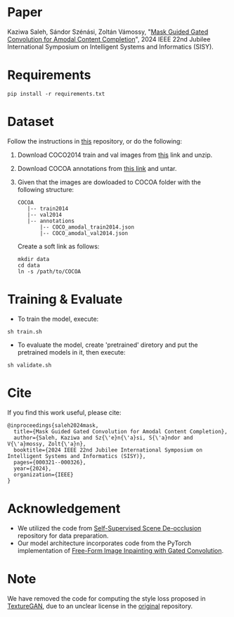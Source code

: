 # Paper
Kaziwa Saleh, Sándor Szénási, Zoltán Vámossy, "[Mask Guided Gated Convolution for Amodal Content Completion](https://ieeexplore.ieee.org/abstract/document/10737586)", 2024 IEEE 22nd Jubilee International Symposium on Intelligent Systems and Informatics (SISY).

# Requirements
```
pip install -r requirements.txt
```

# Dataset
Follow the instructions in [this](https://github.com/XiaohangZhan/deocclusion/tree/master?tab=readme-ov-file) repository, or do the following:
1. Download COCO2014 train and val images from [this](http://cocodataset.org/#download) link and unzip.
2. Download COCOA annotations from [this link](https://drive.google.com/open?id=0B8e3LNo7STslZURoTzhhMFpCelE) and untar.
3. Given that the images are dowloaded to COCOA folder with the following structure:
   
   ```
   COCOA
      |-- train2014
      |-- val2014
      |-- annotations
          |-- COCO_amodal_train2014.json
          |-- COCO_amodal_val2014.json
   ```

   Create a soft link as follows:

   ```
   mkdir data
   cd data
   ln -s /path/to/COCOA
   ```

# Training & Evaluate
- To train the model, execute:
```
sh train.sh
```

- To evaluate the model, create 'pretrained' diretory and put the pretrained models in it, then execute:
```
sh validate.sh
```

# Cite
If you find this work useful, please cite:
```
@inproceedings{saleh2024mask,
  title={Mask Guided Gated Convolution for Amodal Content Completion},
  author={Saleh, Kaziwa and Sz{\'e}n{\'a}si, S{\'a}ndor and V{\'a}mossy, Zolt{\'a}n},
  booktitle={2024 IEEE 22nd Jubilee International Symposium on Intelligent Systems and Informatics (SISY)},
  pages={000321--000326},
  year={2024},
  organization={IEEE}
}
```

# Acknowledgement
- We utilized the code from [Self-Supervised Scene De-occlusion](https://github.com/XiaohangZhan/deocclusion/tree/master?tab=readme-ov-file) repository for data preparation.
- Our model architecture incorporates code from the PyTorch implementation of [Free-Form Image Inpainting with Gated Convolution](https://github.com/csqiangwen/DeepFillv2_Pytorch/tree/master).

# Note
We have removed the code for computing the style loss proposed in [TextureGAN](https://arxiv.org/abs/1706.02823), due to an unclear license in the [original](https://github.com/janesjanes/Pytorch-TextureGAN/tree/master) repository.
